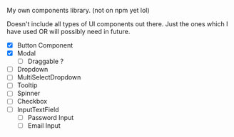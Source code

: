My own components library. (not on npm yet lol)

Doesn't include all types of UI components out there.
Just the ones which I have used OR will possibly need in future.

- [x] Button Component
- [x] Modal
  - [ ] Draggable ?
- [ ] Dropdown
- [ ] MultiSelectDropdown
- [ ] Tooltip
- [ ] Spinner
- [ ] Checkbox
- [ ] InputTextField
  - [ ] Password Input
  - [ ] Email Input
